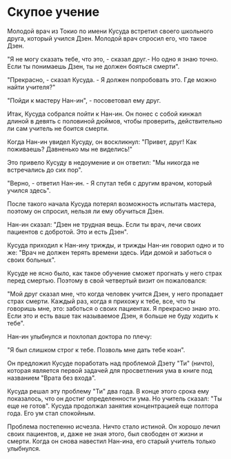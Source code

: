 # Скупое учение

Молодой врач из Токио по имени Кусуда встретил своего школьного друга, который учился Дзен. Молодой врач спросил его, что такое Дзен.

"Я не могу сказать тебе, что это, - сказал друг.- Но одно я знаю точно. Если ты понимаешь Дзен, ты не должен бояться смерти".

"Прекрасно, - сказал Кусуда. - Я должен попробовать это. Где можно найти учителя?"

"Пойди к мастеру Нан-ин", - посоветовал ему друг.

Итак, Кусуда собрался пойти к Нан-ин. Он понес с собой кинжал длиной в девять с половиной дюймов, чтобы проверить, действительно ли сам учитель не боится смерти.

Когда Нан-ин увидел Кусуду, он воскликнул: "Привет, друг! Как поживаешь? Давненько мы не виделись!"

Это привело Кусуду в недоумение и он ответил: "Мы никогда не встречались до сих пор".

"Верно, - ответил Нан-ин. - Я спутал тебя с другим врачом, который учился здесь".

После такого начала Кусуда потерял возможность испытать мастера, поэтому он спросил, нельзя ли ему обучиться Дзен.

Нан-ин сказал: "Дзен не трудная вещь. Если ты врач, лечи своих пациентов с добротой. Это и есть Дзен".

Кусуда приходил к Нан-ину трижды, и трижды Нан-ин говорил одно и то же: "Врач не должен терять времени здесь. Иди домой и заботься о своих больных".

Кусуде не ясно было, как такое обучение сможет прогнать у него страх перед смертью. Поэтому в свой четвертый визит он пожаловался:

"Мой друг сказал мне, что когда человек учится Дзен, у него пропадает страх смерти. Каждый раз, когда я прихожу к тебе, все, что ты говоришь мне, это: заботься о своих пациентах. Я прекрасно знаю это. Если это и есть ваше так называемое Дзен, я больше не буду ходить к тебе".

Нан-ин улыбнулся и похлопал доктора по плечу:

"Я был слишком строг к тебе. Позволь мне дать тебе коан".

Он предложил Кусуде поработать над проблемой Дзету "Ти" (ничто), которая является первой задачей для просветления ума в книге под названием "Врата без входа".

Кусуда решал эту проблему "Ти" два года. В конце этого срока ему показалось, что он достиг определенности ума. Но учитель сказал: "Ты еще не готов". Кусуда продолжал занятия концентрацией еще полтора года. Его ум стал спокойным.

Проблема постепенно исчезла. Ничто стало истиной. Он хорошо лечил своих пациентов, и, даже не зная этого, был свободен от жизни и смерти. Когда он снова навестил Нан-ина, его старый учитель только улыбнулся.
